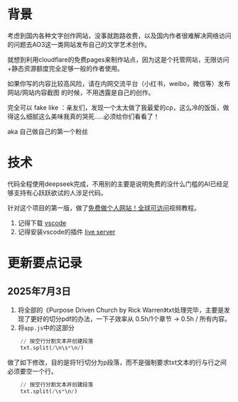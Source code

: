 # 背景
考虑到国内各种文字创作网站，没事就跑路收费，以及国内作者很难解决网络访问的问题去AO3这一类网站发布自己的文学艺术创作。

就想到利用cloudflare的免费pages来制作站点，因为这是个托管网站，无限访问+静态资源额度完全足够一般的作者使用。

如果你写的内容比较高风险，请在内网交流平台（小红书，weibo，微信等）发布网站/网站内容截图 的时候，不用透露是自己的创作。

完全可以 fake like ：亲友们，发现一个太太做了我最爱的cp，这么冷的饭饭，做得这么细腻这么美味我真的哭死.....必须给你们看看了！

aka 自己做自己的第一个粉丝

# 技术
代码全程使用deepseek完成，不用别的主要是说明免费的没什么门槛的AI已经足够支持有心跃跃欲试的人涉足代码。

针对这个项目的第一版，做了[免费做个人网站！全球可访问](https://www.bilibili.com/video/BV1SC3czwEm2/)视频教程。

1. 记得下载 [vscode](https://code.visualstudio.com/)
2. 记得安装vscode的插件 [live server](https://marketplace.visualstudio.com/items?itemName=ritwickdey.LiveServer)

# 更新要点记录

## 2025年7月3日
1. 将全部的《Purpose Driven Church by Rick Warren》txt处理完毕，主要是发现了更好的切分pdf的办法，一下子效率从 0.5h/1个章节 → 0.5h / 所有内容。
2. 将`app.js`中的这部分
```python
    // 按空行分割文本并创建段落
    txt.split(/\n\s*\n/) 
```
做了如下修改，目的是将1行切分为p段落，而不是强制要求txt文本的行与行之间必须要空一个行。
```python
    // 按空行分割文本并创建段落
    txt.split(/\s*\n/) 
```
